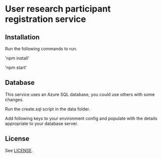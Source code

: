 # User research participant registration service 

## Installation

Run the following commands to run.

'npm install'

'npm start'

## Database

This service uses an Azure SQL database, you could use others with some changes.

Run the create.sql script in the data folder.

Add following keys to your environment config and populate with the details appropriate to your database server.

## License

See [LICENSE](LICENSE).
